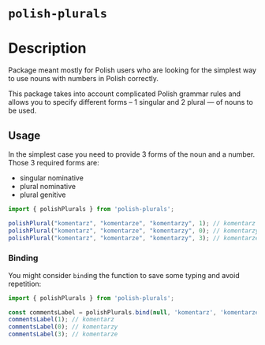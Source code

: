 # `polish-plurals`

# Description
Package meant mostly for Polish users who are looking for the simplest way to use nouns with numbers in Polish correctly.

This package takes into account complicated Polish grammar rules and allows you to specify different forms – 1 singular and 2 plural — of nouns to be used.

## Usage

In the simplest case you need to provide 3 forms of the noun and a number. Those 3 required forms are:

* singular nominative
* plural nominative
* plural genitive

```javascript
import { polishPlurals } from 'polish-plurals';

polishPlural("komentarz", "komentarze", "komentarzy", 1); // komentarz
polishPlural("komentarz", "komentarze", "komentarzy", 0); // komentarzy
polishPlural("komentarz", "komentarze", "komentarzy", 3); // komentarze
```

### Binding
You might consider `bind`ing the function to save some typing and avoid repetition:

```javascript
import { polishPlurals } from 'polish-plurals';

const commentsLabel = polishPlurals.bind(null, 'komentarz', 'komentarze', 'komentarzy');
commentsLabel(1); // komentarz
commentsLabel(0); // komentarzy
commentsLabel(3); // komentarze
```
